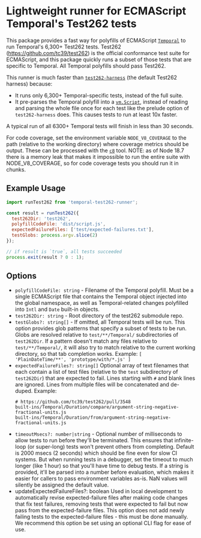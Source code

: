 
# Lightweight runner for ECMAScript Temporal's Test262 tests

This package provides a fast way for polyfills of ECMAScript
[`Temporal`](https://github.com/tc39/proposal-temporal) to run Temporal's 6,300+
Test262 tests. Test262 (https://github.com/tc39/test262) is the official
conformance test suite for ECMAScript, and this package quickly runs a subset of
those tests that are specific to Temporal. All Temporal polyfills should pass
Test262.

This runner is much faster than
[`test262-harness`](https://github.com/bterlson/test262-harness) (the default
Test262 harness) because:
* It runs only 6,300+ Temporal-specific tests, instead of the full suite.
* It pre-parses the Temporal polyfill into a
  [`vm.Script`](https://nodejs.org/api/vm.html#class-vmscript), instead of
  reading and parsing the whole file once for each test like the prelude option
  of `test262-harness` does. This causes tests to run at least 10x faster.

A typical run of all 6300+ Temporal tests will finish in less than 30 seconds.

For code coverage, set the environment variable `NODE_V8_COVERAGE` to the path
(relative to the working directory) where coverage metrics should be output.
These can be processed with the [`c8`](https://github.com/bcoe/c8) tool. NOTE:
as of Node 18.7 there is a memory leak that makes it impossible to run the
entire suite with NODE_V8_COVERAGE, so for code coverage tests you should run it
in chunks.

## Example Usage

```js
import runTest262 from 'temporal-test262-runner';

const result = runTest262({
  test262Dir: 'test262',
  polyfillCodeFile: 'dist/script.js',
  expectedFailureFiles: ['test/expected-failures.txt'],
  testGlobs: process.argv.slice(2)
});

// if result is `true`, all tests succeeded
process.exit(result ? 0 : 1);
```

## Options

* `polyfillCodeFile: string` - Filename of the Temporal polyfill. Must
  be a single ECMAScript file that contains the Temporal object injected into
  the global namespace, as well as Temporal-related changes polyfilled into
  `Intl` and `Date` built-in objects.
* `test262Dir: string` - Root directory of the test262 submodule repo.
* `testGlobs?: string[]` - If omitted, all Temporal tests will be run. This
  option provides glob patterns that specify a subset of tests to be run. Globs
  are resolved relative to `test/**/Temporal/` subdirectories of `test262Dir`.
  If a pattern doesn't match any files relative to `test/**/Temporal/`, it will
  also try to match relative to the current working directory, so that tab
  completion works. Example: `[ 'PlainDateTime/**', 'prototype/with/*.js' ]`
* `expectedFailureFiles?: string[]` Optional array of text filenames
  that each contain a list of test files (relative to the `test` subdirectory
  of `test262Dir`) that are expected to fail. Lines starting with `#` and
  blank lines are ignored. Lines from multiple files will be concatenated and
  de-duped. Example:
  ```
  # https://github.com/tc39/test262/pull/3548
  built-ins/Temporal/Duration/compare/argument-string-negative-fractional-units.js
  built-ins/Temporal/Duration/from/argument-string-negative-fractional-units.js
  ```
* `timeoutMsecs?: number|string` - Optional number of milliseconds to allow
  tests to run before they'll be terminated. This ensures that infinite-loop (or
  super-long) tests won't prevent others from completing. Default is 2000 msecs
  (2 seconds) which should be fine even for slow CI systems. But when running
  tests in a debugger, set the timeout to much longer (like 1 hour) so that
  you'll have time to debug tests. If a string is provided, it'll be parsed into
  a number before evaluation, which makes it easier for callers to pass
  environment variables as-is. NaN values will silently be assigned the default
  value.
* updateExpectedFailureFiles?: boolean Used in local development to
  automatically revise expected-failure files after making code changes that
  fix test failures, removing tests that were expected to fail but now pass from
  the expected-failure files. This option does not add newly failing tests to the
  expected-failure files - this must be done manually. We recommend this option
  be set using an optional CLI flag for ease of use.
